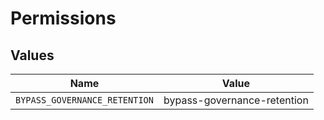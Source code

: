 # Permissions


## Values

| Name                          | Value                         |
| ----------------------------- | ----------------------------- |
| `BYPASS_GOVERNANCE_RETENTION` | bypass-governance-retention   |
